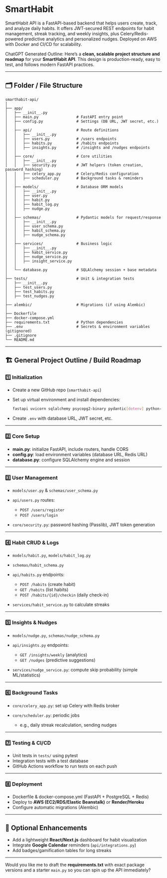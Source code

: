 # SmartHabit
SmartHabit API is a FastAPI-based backend that helps users create, track, and analyze daily habits. It offers JWT-secured REST endpoints for habit management, streak tracking, and weekly insights, plus Celery/Redis-powered predictive analytics and personalized nudges. Deployed on AWS with Docker and CI/CD for scalability.

ChatGPT Generated Outline:
Here’s a **clean, scalable project structure and roadmap** for your **SmartHabit API**.
This design is production-ready, easy to test, and follows modern FastAPI practices.

---

## 🗂 Folder / File Structure

```
smarthabit-api/
│
├── app/
│   ├── __init__.py
│   ├── main.py                 # FastAPI entry point
│   ├── config.py               # Settings (DB URL, JWT secret, etc.)
│   │
│   ├── api/                    # Route definitions
│   │   ├── __init__.py
│   │   ├── users.py            # /users endpoints
│   │   ├── habits.py           # /habits endpoints
│   │   ├── insights.py         # /insights and /nudges endpoints
│   │
│   ├── core/                   # Core utilities
│   │   ├── __init__.py
│   │   ├── security.py         # JWT helpers (token creation, password hashing)
│   │   ├── celery_app.py       # Celery/Redis configuration
│   │   ├── scheduler.py        # Background tasks & reminders
│   │
│   ├── models/                 # Database ORM models
│   │   ├── __init__.py
│   │   ├── user.py
│   │   ├── habit.py
│   │   ├── habit_log.py
│   │   ├── nudge.py
│   │
│   ├── schemas/                # Pydantic models for request/response
│   │   ├── __init__.py
│   │   ├── user_schema.py
│   │   ├── habit_schema.py
│   │   ├── nudge_schema.py
│   │
│   ├── services/               # Business logic
│   │   ├── __init__.py
│   │   ├── habit_service.py
│   │   ├── nudge_service.py
│   │   ├── insight_service.py
│   │
│   └── database.py             # SQLAlchemy session + base metadata
│
├── tests/                      # Unit & integration tests
│   ├── __init__.py
│   ├── test_users.py
│   ├── test_habits.py
│   ├── test_nudges.py
│
├── alembic/                    # Migrations (if using Alembic)
│
├── Dockerfile
├── docker-compose.yml
├── requirements.txt            # Python dependencies
├── .env                        # Secrets & environment variables (gitignored)
├── .gitignore
└── README.md
```

---

## 🏗️ General Project Outline / Build Roadmap

### 1️⃣ Initialization

* Create a new GitHub repo (`smarthabit-api`)
* Set up virtual environment and install dependencies:

  ```bash
  fastapi uvicorn sqlalchemy psycopg2-binary pydantic[dotenv] python-jose passlib[bcrypt] celery redis alembic pytest
  ```
* Create `.env` with database URL, JWT secret, etc.

---

### 2️⃣ Core Setup

* **main.py**: initialize FastAPI, include routers, handle CORS
* **config.py**: load environment variables (database URL, Redis URL)
* **database.py**: configure SQLAlchemy engine and session

---

### 3️⃣ User Management

* `models/user.py` & `schemas/user_schema.py`
* `api/users.py` routes:

  * `POST /users/register`
  * `POST /users/login`
* `core/security.py`: password hashing (Passlib), JWT token generation

---

### 4️⃣ Habit CRUD & Logs

* `models/habit.py`, `models/habit_log.py`
* `schemas/habit_schema.py`
* `api/habits.py` endpoints:

  * `POST /habits` (create habit)
  * `GET /habits` (list habits)
  * `POST /habits/{id}/checkin` (daily check-in)
* `services/habit_service.py` to calculate streaks

---

### 5️⃣ Insights & Nudges

* `models/nudge.py`, `schemas/nudge_schema.py`
* `api/insights.py` endpoints:

  * `GET /insights/weekly` (analytics)
  * `GET /nudges` (predictive suggestions)
* `services/nudge_service.py`: compute skip probability (simple ML/statistics)

---

### 6️⃣ Background Tasks

* `core/celery_app.py`: set up Celery with Redis broker
* `core/scheduler.py`: periodic jobs

  * e.g., daily streak recalculation, sending nudges

---

### 7️⃣ Testing & CI/CD

* Unit tests in `tests/` using pytest
* Integration tests with a test database
* GitHub Actions workflow to run tests on each push

---

### 8️⃣ Deployment

* Dockerfile & docker-compose.yml (FastAPI + PostgreSQL + Redis)
* Deploy to **AWS (EC2/RDS/Elastic Beanstalk)** or **Render/Heroku**
* Configure automatic migrations (Alembic)

---

## 🚀 Optional Enhancements

* Add a lightweight **React/Next.js** dashboard for habit visualization
* Integrate **Google Calendar** reminders (`api/integrations.py`)
* Add badges/gamification tables for long streaks

---

Would you like me to draft the **requirements.txt** with exact package versions and a starter `main.py` so you can spin up the API immediately?
